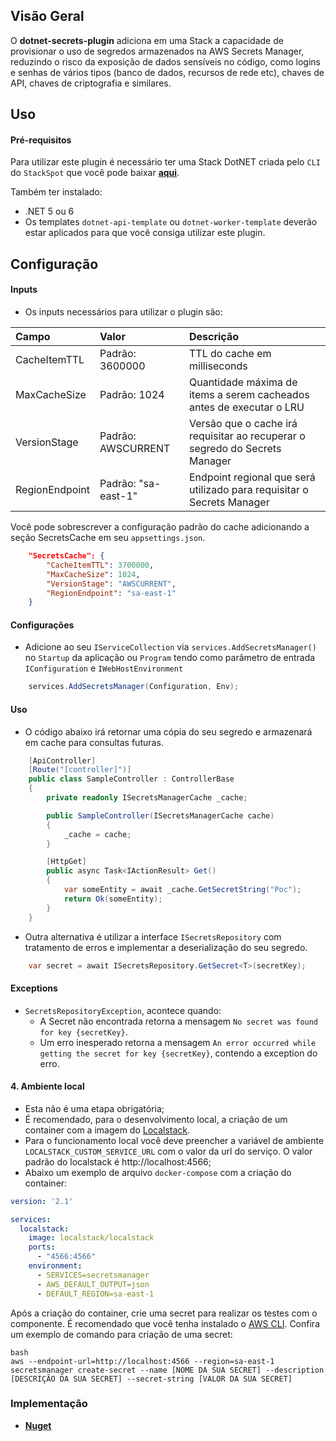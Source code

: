 ## **Visão Geral**
O **dotnet-secrets-plugin** adiciona em uma Stack a capacidade de provisionar o uso de segredos armazenados na AWS Secrets Manager, reduzindo o risco da exposição de dados sensíveis no código, como logins e senhas de vários tipos (banco de dados, recursos de rede etc), chaves de API, chaves de criptografia e similares.

## **Uso**
#### **Pré-requisitos**
Para utilizar este plugin é necessário ter uma Stack DotNET criada pelo `CLI` do `StackSpot` que você pode baixar [**aqui**](https://stackspot.com/).

Também ter instalado:  
- .NET 5 ou 6 
- Os templates `dotnet-api-template` ou `dotnet-worker-template` deverão estar aplicados para que você consiga utilizar este plugin.
## **Configuração**
#### **Inputs**
- Os inputs necessários para utilizar o plugin são:

| **Campo** | **Valor** | **Descrição** |
| :--- | :--- | :--- |
| CacheItemTTL | Padrão: 3600000 | TTL do cache em milliseconds | 
| MaxCacheSize | Padrão: 1024 | Quantidade máxima de items a serem cacheados antes de executar o LRU |
| VersionStage | Padrão: AWSCURRENT | Versão que o cache irá requisitar ao recuperar o segredo do Secrets Manager |
| RegionEndpoint | Padrão: "sa-east-1" | Endpoint regional que será utilizado para requisitar o Secrets Manager |

Você pode sobrescrever a configuração padrão do cache adicionando a seção SecretsCache em seu `appsettings.json`.

```json
    "SecretsCache": {
        "CacheItemTTL": 3700000,
        "MaxCacheSize": 1024,
        "VersionStage": "AWSCURRENT",
        "RegionEndpoint": "sa-east-1"
    }
```

#### **Configurações**
- Adicione ao seu `IServiceCollection` via `services.AddSecretsManager()` no `Startup` da aplicação ou `Program` tendo como parâmetro de entrada `IConfiguration` e `IWebHostEnvironment`

```csharp
    services.AddSecretsManager(Configuration, Env);
```
#### **Uso**

- O código abaixo irá retornar uma cópia do seu segredo e armazenará em cache para consultas futuras.

```csharp
    [ApiController]
    [Route("[controller]")]
    public class SampleController : ControllerBase
    {
        private readonly ISecretsManagerCache _cache;

        public SampleController(ISecretsManagerCache cache)
        {
            _cache = cache;
        }

        [HttpGet]
        public async Task<IActionResult> Get()
        {
            var someEntity = await _cache.GetSecretString("Poc");
            return Ok(someEntity);
        }
    }
```

- Outra alternativa é utilizar a interface `ISecretsRepository` com tratamento de erros e implementar a deserialização do seu segredo.

```csharp
    var secret = await ISecretsRepository.GetSecret<T>(secretKey);
```
#### **Exceptions**
- `SecretsRepositoryException`, acontece quando:
    - A Secret não encontrada retorna a mensagem `No secret was found for key {secretKey}`.
    - Um erro inesperado retorna a mensagem `An error occurred while getting the secret for key {secretKey}`, contendo a exception do erro.

#### 4. Ambiente local

* Esta não é uma etapa obrigatória;  
* É recomendado, para o desenvolvimento local, a criação de um container com a imagem do [Localstack](https://github.com/localstack/localstack). 
* Para o funcionamento local você deve preencher a variável de ambiente `LOCALSTACK_CUSTOM_SERVICE_URL` com o valor da url do serviço. O valor padrão do localstack é http://localhost:4566;  
* Abaixo um exemplo de arquivo `docker-compose` com a criação do container: 

```yaml
version: '2.1'

services:
  localstack:
    image: localstack/localstack
    ports:
      - "4566:4566"
    environment:
      - SERVICES=secretsmanager
      - AWS_DEFAULT_OUTPUT=json
      - DEFAULT_REGION=sa-east-1
```

Após a criação do container, crie uma secret para realizar os testes com o componente. É recomendado que você tenha instalado o [AWS CLI](https://aws.amazon.com/pt/cli/). Confira um exemplo de comando para criação de uma secret:  

```
bash
aws --endpoint-url=http://localhost:4566 --region=sa-east-1 secretsmanager create-secret --name [NOME DA SUA SECRET] --description [DESCRIÇÃO DA SUA SECRET] --secret-string [VALOR DA SUA SECRET] 
```

### **Implementação**
- [**Nuget**](https://www.nuget.org/packages/StackSpot.Secrets/)